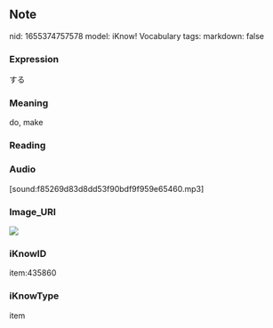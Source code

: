 ## Note
nid: 1655374757578
model: iKnow! Vocabulary
tags: 
markdown: false

### Expression
する

### Meaning
do, make

### Reading


### Audio
[sound:f85269d83d8dd53f90bdf9f959e65460.mp3]

### Image_URI
<img src="d86e407d302a3feac159d95617c95295.jpg">

### iKnowID
item:435860

### iKnowType
item
